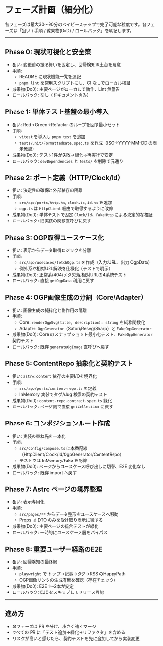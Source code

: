 # フェーズ計画（細分化）

各フェーズは最大30〜90分のベイビーステップで完了可能な粒度です。各フェーズは「狙い / 手順 / 成果物(DoD) / ロールバック」を明記します。

---

## Phase 0: 現状可視化と安全策
- 狙い: 変更前の振る舞いを固定し、回帰検知の土台を用意
- 手順:
  - README に現状機能一覧を追記
  - `pnpm lint` を常用スクリプトにし、CI なしでローカル検証
- 成果物(DoD): 主要ページがローカルで動作、Lint 無警告
- ロールバック: なし（ドキュメントのみ）

## Phase 1: 単体テスト基盤の最小導入
- 狙い: Red→Green→Refactor のループを回す最小セット
- 手順:
  - `vitest` を導入し `pnpm test` を追加
  - `tests/unit/FormattedDate.spec.ts` を作成（ISO→YYYY-MM-DD の表示確認）
- 成果物(DoD): テスト1件が失敗→緑化→再実行で安定
- ロールバック: `devDependencies` と `tests/` を削除で元通り

## Phase 2: ポート定義（HTTP/Clock/Id）
- 狙い: 決定性の確保と外部依存の隔離
- 手順:
  - `src/app/ports/http.ts`, `clock.ts`, `id.ts` を追加
  - `ogp.ts` は `HttpClient` 経由で取得するように改修
- 成果物(DoD): 単体テストで固定 `Clock/Id`、`FakeHttp` による決定的な検証
- ロールバック: 旧実装の関数直呼びに戻す

## Phase 3: OGP取得ユースケース化
- 狙い: 表示からデータ取得ロジックを分離
- 手順:
  - `src/app/usecases/fetchOgp.ts` を作成（入力:URL、出力:OgpData）
  - 例外系や相対URL解決を仕様化（テストで明示）
- 成果物(DoD): 正常系/404/メタ欠落/相対URLの4系統テスト
- ロールバック: 直接 `getOgpData` 利用に戻す

## Phase 4: OGP画像生成の分割（Core/Adapter）
- 狙い: 画像生成の純粋化と副作用の隔離
- 手順:
  - Core: `renderOgpSvg(title, description): string` を純粋関数化
  - Adapter: `OgpGenerator`（Satori/Resvg/Sharp）と `FakeOgpGenerator`
- 成果物(DoD): Core のスナップショット最小化テスト、`FakeOgpGenerator` 契約テスト
- ロールバック: 既存 `generateOgImage` 直呼びへ戻す

## Phase 5: ContentRepo 抽象化と契約テスト
- 狙い: `astro:content` 依存の主要I/Oを境界化
- 手順:
  - `src/app/ports/content-repo.ts` を定義
  - InMemory 実装でタグ/slug 検索の契約テスト
- 成果物(DoD): `content-repo.contract.spec.ts` 緑化
- ロールバック: ページ側で直接 `getCollection` に戻す

## Phase 6: コンポジションルート作成
- 狙い: 実装の束ね先を一本化
- 手順:
  - `src/config/compose.ts` に本番配線（HttpClient/Clock/Id/OgpGenerator/ContentRepo）
  - テストでは InMemory/Fake を配線
- 成果物(DoD): ページからユースケース呼び出しに切替、E2E 変化なし
- ロールバック: 既存 import へ戻す

## Phase 7: Astro ページの境界整理
- 狙い: 表示専用化
- 手順:
  - `src/pages/**` からデータ整形をユースケースへ移動
  - Props は DTO のみを受け取り表示に徹する
- 成果物(DoD): 主要ページの統合テストが緑化
- ロールバック: 一時的にユースケース層をバイパス

## Phase 8: 重要ユーザー経路のE2E
- 狙い: 回帰検知の最終網
- 手順:
  - `playwright` で トップ→記事→タグ→RSS のHappyPath
  - OGP画像リンクの生成有無を確認（存在チェック）
- 成果物(DoD): E2E 1〜2本が安定
- ロールバック: E2E をスキップしてリリース可能

---

## 進め方
- 各フェーズは PR を分け、小さく速くマージ
- すべての PR に「テスト追加→緑化→リファクタ」を含める
- リスクが高いと感じたら、契約テストを先に追加してから実装変更
